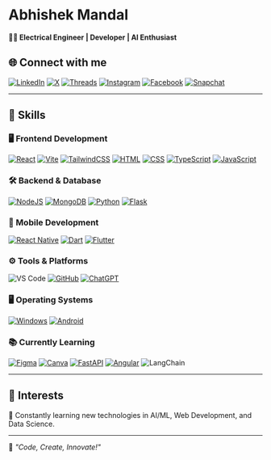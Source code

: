 <h1>Abhishek Mandal</h1>

<p>
    <b>👨‍💻 Electrical Engineer | Developer | AI Enthusiast</b>
</p>

## 🌐 Connect with me

[![LinkedIn](https://custom-icon-badges.demolab.com/badge/LinkedIn-0A66C2?logo=linkedin-white&logoColor=fff)](https://www.linkedin.com/in/abhishek-mandal-7676162b7?utm_source=share&utm_campaign=share_via&utm_content=profile&utm_medium=android_app)
[![X](https://img.shields.io/twitter/follow/:Abhishekepic01)](https://x.com/Abhishekepic01?t=nsdlGJOXvv4RABlgTlP4Kg&s=09)
[![Threads](https://img.shields.io/badge/Threads-000000?logo=Threads&logoColor=white)](https://www.threads.net/@1abhishek_mandal)
[![Instagram](https://img.shields.io/badge/Instagram-%23E4405F.svg?logo=Instagram&logoColor=white)](https://www.instagram.com/1abhishek_mandal/)
[![Facebook](https://img.shields.io/badge/Facebook-%231877F2.svg?logo=Facebook&logoColor=white)](https://www.facebook.com/share/191tev5HY2/)
[![Snapchat](https://img.shields.io/badge/-Snapchat-FFFC00?logo=snapchat&logoColor=black&style=for-the-badge/follow/:Abhishek)](https://www.snapchat.com/add/aabhi.mandal?share_id=CbySwYTySDk&locale=en-IN)

---

## 🚀 Skills

### 🖥️ Frontend Development  

[![React](https://img.shields.io/badge/React-%2320232a.svg?logo=react&logoColor=%2361DAFB)](#)
[![Vite](https://img.shields.io/badge/Vite-646CFF?logo=vite&logoColor=fff)](#)
[![TailwindCSS](https://img.shields.io/badge/Tailwind%20CSS-%2338B2AC.svg?logo=tailwind-css&logoColor=white)](#)
[![HTML](https://img.shields.io/badge/HTML-%23E34F26.svg?logo=html5&logoColor=white)](#)
[![CSS](https://img.shields.io/badge/CSS-1572B6?logo=css3&logoColor=fff)](#)
[![TypeScript](https://img.shields.io/badge/TypeScript-3178C6?logo=typescript&logoColor=fff)](#)
[![JavaScript](https://img.shields.io/badge/JavaScript-F7DF1E?logo=javascript&logoColor=000)](#)

### 🛠 Backend & Database  

[![NodeJS](https://img.shields.io/badge/Node.js-6DA55F?logo=node.js&logoColor=white)](#)
[![MongoDB](https://img.shields.io/badge/MongoDB-%234ea94b.svg?logo=mongodb&logoColor=white)](#)
[![Python](https://img.shields.io/badge/Python-3776AB?logo=python&logoColor=fff)](#)
[![Flask](https://img.shields.io/badge/Flask-000?logo=flask&logoColor=fff)](#)

### 📱 Mobile Development  

[![React Native](https://img.shields.io/badge/React_Native-%2320232a.svg?logo=react&logoColor=%2361DAFB)](#)
[![Dart](https://img.shields.io/badge/Dart-%230175C2.svg?logo=dart&logoColor=white)](#)
[![Flutter](https://img.shields.io/badge/Flutter-02569B?logo=flutter&logoColor=fff)](#)

### ⚙️ Tools & Platforms 

![VS Code](https://img.shields.io/badge/-VS%20Code-007ACC?logo=visualstudiocode&logoColor=white&style=for-the-badge/)
[![GitHub](https://img.shields.io/badge/GitHub-%23121011.svg?logo=github&logoColor=white)](#)
[![ChatGPT](https://img.shields.io/badge/ChatGPT-74aa9c?logo=openai&logoColor=white)](#)

### 🖥️ Operating Systems  

[![Windows](https://custom-icon-badges.demolab.com/badge/Windows-0078D6?logo=windows11&logoColor=white)](#)
[![Android](https://img.shields.io/badge/Android-3DDC84?logo=android&logoColor=white)](#)

### 📚 Currently Learning  

[![Figma](https://img.shields.io/badge/Figma-F24E1E?logo=figma&logoColor=white)](#)
[![Canva](https://img.shields.io/badge/Canva-%2300C4CC.svg?&logo=Canva&logoColor=white)](#)
[![FastAPI](https://img.shields.io/badge/FastAPI-009485.svg?logo=fastapi&logoColor=white)](#)
[![Angular](https://img.shields.io/badge/Angular-%23DD0031.svg?logo=angular&logoColor=white)](#)
![LangChain](https://img.shields.io/badge/-LangChain-FF9900?logo=langchain&logoColor=white&style=for-the-badge/)

---

## 📖 Interests  

🌱 Constantly learning new technologies in AI/ML, Web Development, and Data Science.

---

📌 _"Code, Create, Innovate!"_
